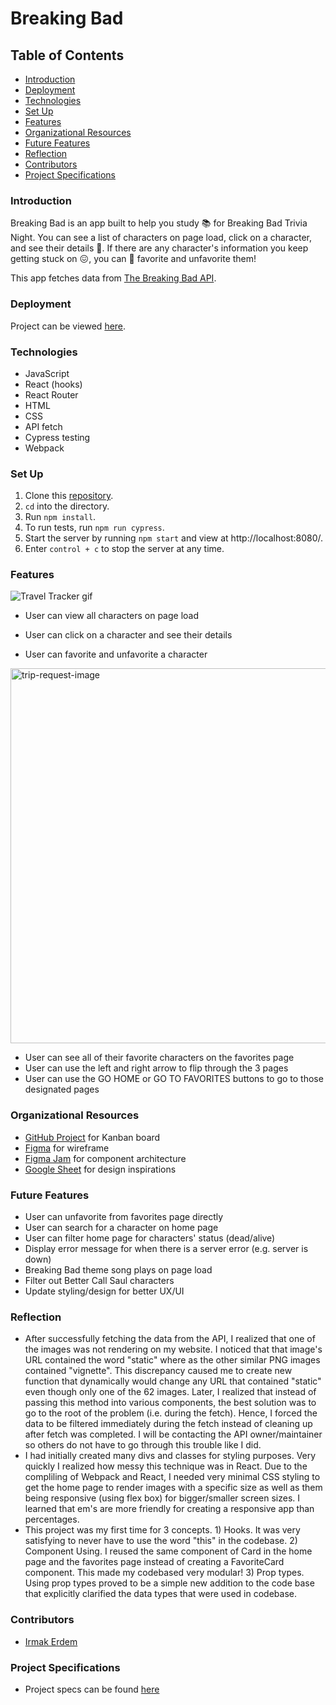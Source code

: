 # Breaking Bad

## Table of Contents
- [Introduction](#introduction)
- [Deployment](#deployment)
- [Technologies](#technologies)
- [Set Up](#set-up)
- [Features](#features)
- [Organizational Resources](#organizational-resources)
- [Future Features](#future-features)
- [Reflection](#reflection)
- [Contributors](#contributors)
- [Project Specifications](#project-specifications)

### Introduction
Breaking Bad is an app built to help you study 📚 for Breaking Bad Trivia Night. You can see a list of characters on page load, click on a character, and see their details 📝. If there are any character's information you keep getting stuck on 😖, you can 💚 favorite and unfavorite them!

This app fetches data from [The Breaking Bad API](https://breakingbadapi.com/).

### Deployment
Project can be viewed [here]().

### Technologies
- JavaScript
- React (hooks)
- React Router
- HTML
- CSS
- API fetch
- Cypress testing
- Webpack

### Set Up
1. Clone this [repository](https://github.com/irmakerdem/breaking-bad).
2. `cd` into the directory.
3. Run `npm install`.
4. To run tests, run `npm run cypress`.
5. Start the server by running `npm start` and view at http://localhost:8080/.
6. Enter `control + c` to stop the server at any time.

### Features
![Travel Tracker gif](https://media.giphy.com/media/vhA6AzFigFfxUQcfg9/giphy.gif)

- User can view all characters on page load

- User can click on a character and see their details

- User can favorite and unfavorite a character 

<img width="600" alt="trip-request-image" src="https://user-images.githubusercontent.com/90080658/173740878-c7021c3b-656c-4410-9490-50ff6b8522b3.png">

- User can see all of their favorite characters on the favorites page
- User can use the left and right arrow to flip through the 3 pages
- User can use the GO HOME or GO TO FAVORITES buttons to go to those designated pages

### Organizational Resources
- [GitHub Project](https://github.com/users/irmakerdem/projects/2/views/1) for Kanban board
- [Figma](https://www.figma.com/file/uGW24Re7pa9mSMlTnkpDGR/Breaking-Bad?node-id=0%3A1) for wireframe
- [Figma Jam](https://www.figma.com/file/VqcLrxrZ6faFDn395G43vJ/Breaking-Bad---Component-Architecture?node-id=0%3A1) for component architecture
- [Google Sheet](https://docs.google.com/document/d/1r3kwnpzY3t_LQJT2IMmYBdd87Yog0OqJi-PnhAvyNR8) for design inspirations

### Future Features
- User can unfavorite from favorites page directly
- User can search for a character on home page
- User can filter home page for characters' status (dead/alive)
- Display error message for when there is a server error (e.g. server is down)
- Breaking Bad theme song plays on page load
- Filter out Better Call Saul characters
- Update styling/design for better UX/UI

### Reflection
- After successfully fetching the data from the API, I realized that one of the images was not rendering on my website. I noticed that that image's URL contained the word "static" where as the other similar PNG images contained "vignette". This discrepancy caused me to create new function that dynamically would change any URL that contained "static" even though only one of the 62 images. Later, I realized that instead of passing this method into various components, the best solution was to go to the root of the problem (i.e. during the fetch). Hence, I forced the data to be filtered immediately during the fetch instead of cleaning up after fetch was completed. I will be contacting the API owner/maintainer so others do not have to go through this trouble like I did.
- I had initially created many divs and classes for styling purposes. Very quickly I realized how messy this technique was in React. Due to the compliling of Webpack and React, I needed very minimal CSS styling to get the home page to render images with a specific size as well as them being responsive (using flex box) for bigger/smaller screen sizes. I learned that em's are more friendly for creating a responsive app than percentages.
- This project was my first time for 3 concepts. 1) Hooks. It was very satisfying to never have to use the word "this" in the codebase. 2) Component Using. I reused the same component of Card in the home page and the favorites page instead of creating a FavoriteCard component. This made my codebased very modular! 3) Prop types. Using prop types proved to be a simple new addition to the code base that explicitly clarified the data types that were used in codebase. 

### Contributors
- [Irmak Erdem](https://www.linkedin.com/in/irmakerdem/)

### Project Specifications
- Project specs can be found [here](https://frontend.turing.edu/projects/module-3/showcase.html)